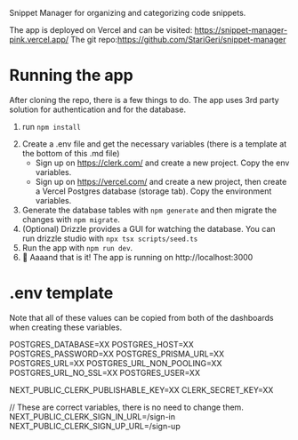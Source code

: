 Snippet Manager for organizing and categorizing code snippets.

The app is deployed on Vercel and can be visited: https://snippet-manager-pink.vercel.app/
The git repo:https://github.com/StariGeri/snippet-manager

# Running the app

After cloning the repo, there is a few things to do. The app uses 3rd party solution for authentication and for the database.

1. run `npm install`

2) Create a .env file and get the necessary variables (there is a template at the bottom of this .md file)
   - Sign up on https://clerk.com/ and create a new project. Copy the env variables.
   - Sign up on https://vercel.com/ and create a new project, then create a Vercel Postgres database (storage tab). Copy the environment variables.
3) Generate the database tables with `npm generate` and then migrate the changes with `npm migrate`.
4) (Optional) Drizzle provides a GUI for watching the database. You can run drizzle studio with `npx tsx scripts/seed.ts`
5) Run the app with `npm run dev`.
6) 🎉 Aaaand that is it! The app is running on http://localhost:3000

# .env template

Note that all of these values can be copied from both of the dashboards when creating these variables.

POSTGRES_DATABASE=XX
POSTGRES_HOST=XX
POSTGRES_PASSWORD=XX
POSTGRES_PRISMA_URL=XX
POSTGRES_URL=XX
POSTGRES_URL_NON_POOLING=XX
POSTGRES_URL_NO_SSL=XX
POSTGRES_USER=XX

NEXT_PUBLIC_CLERK_PUBLISHABLE_KEY=XX
CLERK_SECRET_KEY=XX

// These are correct variables, there is no need to change them.
NEXT_PUBLIC_CLERK_SIGN_IN_URL=/sign-in
NEXT_PUBLIC_CLERK_SIGN_UP_URL=/sign-up
